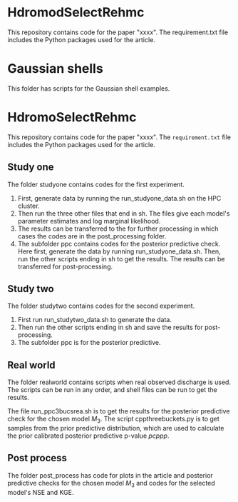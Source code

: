# HdromodSelectRehmc
This repository contains code for the paper "xxxx". The requirement.txt file includes the Python packages used for the article.
# Gaussian shells
This folder has scripts for the Gaussian shell examples. 
# HdromoSelectRehmc
This repository contains code for the paper "xxxx". The `requirement.txt` file includes the Python packages used for the article.

## Study one
The folder studyone contains codes for the first experiment. 

1. First, generate data by running the run_studyone_data.sh on the HPC cluster.
2. Then run the three other files that end in sh. The files give each model's parameter estimates and log marginal likelihood.
3.  The results can be transferred to the for further processing in which cases the codes are in the post_processing folder.
4. The subfolder ppc contains codes for the posterior predictive check. Here first, generate the data by running run_studyone_data.sh. Then, run the other scripts ending in sh to get the results. The results can be transferred for post-processing.

## Study two
The folder studytwo contains codes for the second experiment.

1. First run run_studytwo_data.sh to generate the data. 
2.  Then run the other scripts ending in sh and save the results for post-processing.
3.  The subfolder ppc is for the posterior predictive.

## Real world
The folder realworld contains scripts when real observed discharge is used. The scripts can be run in any order, and shell files can be run to get the results.

The file run_ppc3bucsrea.sh is to get the results for the posterior predictive check for the chosen model $M_3$. The script cppthreebuckets.py is to get samples from the prior predictive distribution, which are used to calculate the prior calibrated posterior predictive p-value $pcppp$.

## Post process
The folder post_process has code for plots in the article and posterior predictive checks for the chosen model $M_3$ and codes for the selected model's NSE and KGE.

